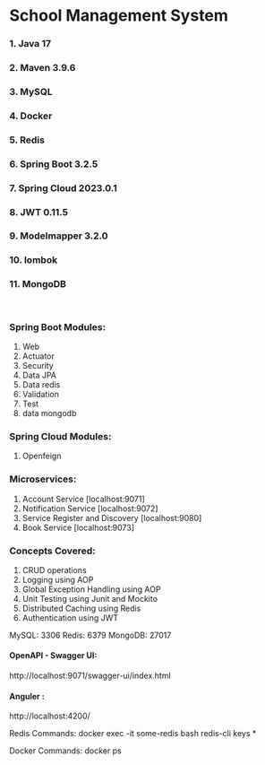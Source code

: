 # School Management System 


### 1. Java 17
### 2. Maven 3.9.6
### 3. MySQL
### 4. Docker
### 5. Redis
### 6. Spring Boot 3.2.5
### 7. Spring Cloud 2023.0.1
### 8. JWT 0.11.5
### 9. Modelmapper 3.2.0
### 10. lombok
### 11. MongoDB
 
 <p>&nbsp;</p>
 
### Spring Boot Modules:

 1. Web
 2. Actuator
 3. Security
 4. Data JPA
 5. Data redis
 6. Validation 
 7. Test
 8. data mongodb


### Spring Cloud Modules:

 1. Openfeign

 
### Microservices:

 1. Account Service [localhost:9071]
 2. Notification Service [localhost:9072]
 3. Service Register and Discovery [localhost:9080]
 4. Book Service [localhost:9073]

 
### Concepts Covered:

 1. CRUD operations  
 2. Logging using AOP 
 3. Global Exception Handling using AOP 
 4. Unit Testing using Junit  and Mockito  
 5. Distributed Caching using Redis 
 6. Authentication using JWT

MySQL: 3306
Redis: 6379
MongoDB: 27017


#### OpenAPI - Swagger UI:
http://localhost:9071/swagger-ui/index.html

#### Anguler :
http://localhost:4200/


Redis Commands:
docker exec -it some-redis bash
redis-cli
keys *


Docker Commands:
docker ps

 

